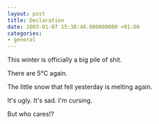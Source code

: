 ```yaml
---
layout: post
title: Declaration
date: 2003-01-07 15:38:40.000000000 +01:00
categories:
- general
---
```

This winter is officially a big pile of shit.

There are 5&deg;C again.

The little snow that fell yesterday is melting again.

It's ugly. It's sad. I'm cursing.

But who cares!?
